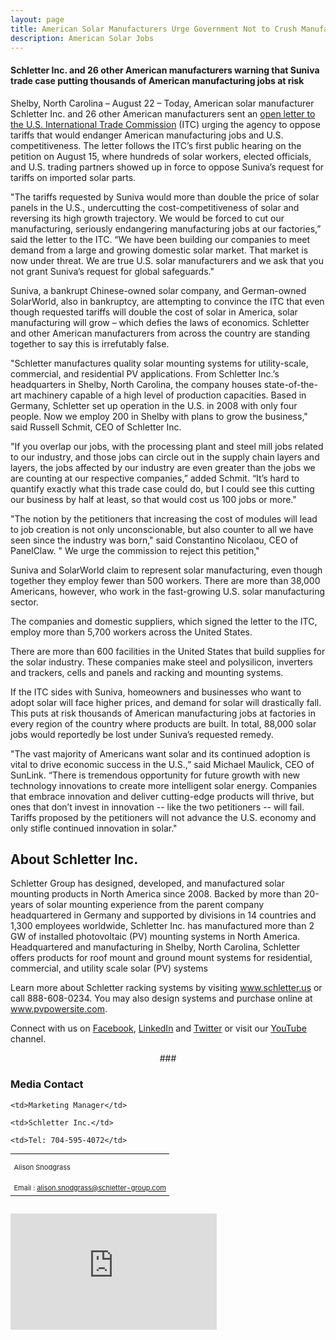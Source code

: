 ```yaml
---
layout: page
title: American Solar Manufacturers Urge Government Not to Crush Manufacturing Jobs with Tariffs
description: American Solar Jobs
---
```


<h4>Schletter Inc. and 26 other American manufacturers warning that Suniva trade case putting thousands of American manufacturing jobs at risk </h4>
<div class="row">
<div class="col-md-7">

<!--<img src="images/about-company-building.jpg" width="660" height="272" alt="company building"/>-->

<!--<h3>Company History</h3>-->

<p>Shelby, North Carolina – August 22 – Today, American solar manufacturer Schletter Inc. and 26 other American manufacturers sent an <a target="_blank" href="http://www.schletter.us/support/Press-documents/Mounting Manufacturers Letter in Opposition to Petition to ITC.pdf">open letter to the U.S. International Trade Commission</a> (ITC) urging the agency to oppose tariffs that would endanger American manufacturing jobs and U.S. competitiveness. The letter follows the ITC’s first public hearing on the petition on August 15, where hundreds of solar workers, elected officials, and U.S. trading partners showed up in force to oppose Suniva’s request for tariffs on imported solar parts. </p>

<p>&quot;The tariffs requested by Suniva would more than double the price of solar panels in the U.S., undercutting the cost-competitiveness of solar and reversing its high growth trajectory. We would be forced to cut our manufacturing, seriously endangering manufacturing jobs at our factories,” said the letter to the ITC. “We have been building our companies to meet demand from a large and growing domestic solar market. That market is now under threat. We are true U.S. solar manufacturers and we ask that you not grant Suniva’s request for global safeguards.&quot;</p>

<p>Suniva, a bankrupt Chinese-owned solar company, and German-owned SolarWorld, also in bankruptcy, are attempting to convince the ITC that even though requested tariffs will double the cost of solar in America, solar manufacturing will grow – which defies the laws of economics. Schletter and other American manufacturers from across the country are standing together to say this is irrefutably false. </p>

<p>&quot;Schletter manufactures quality solar mounting systems for utility-scale, commercial, and residential PV applications. From Schletter Inc.’s headquarters in Shelby, North Carolina, the company houses state-of-the-art machinery capable of a high level of production capacities. Based in Germany, Schletter set up operation in the U.S. in 2008 with only four people. Now we employ 200 in Shelby with plans to grow the business,&quot; said Russell Schmit, CEO of Schletter Inc.</p>

<p>&quot;If you overlap our jobs, with the processing plant and steel mill jobs related to our industry, and those jobs can circle out in the supply chain layers and layers, the jobs affected by our industry are even greater than the jobs we are counting at our respective companies,” added Schmit. “It’s hard to quantify exactly what this trade case could do, but I could see this cutting our business by half at least, so that would cost us 100 jobs or more.&quot;</p>

<p>&quot;The notion by the petitioners that increasing the cost of modules will lead to job creation is not only unconscionable, but also counter to all we have seen since the industry was born,&quot; said Constantino Nicolaou, CEO of PanelClaw. &quot; We urge the commission to reject this petition,&quot;</p>

<p>Suniva and SolarWorld claim to represent solar manufacturing, even though together they employ fewer than 500 workers. There are more than 38,000 Americans, however, who work in the fast-growing U.S. solar manufacturing sector.

The companies and domestic suppliers, which signed the letter to the ITC, employ more than 5,700 workers across the United States.

There are more than 600 facilities in the United States that build supplies for the solar industry. These companies make steel and polysilicon, inverters and trackers, cells and panels and racking and mounting systems. </p>

<p>If the ITC sides with Suniva, homeowners and businesses who want to adopt solar will face higher prices, and demand for solar will drastically fall. This puts at risk thousands of American manufacturing jobs at factories in every region of the country where products are built. In total, 88,000 solar jobs would reportedly be lost under Suniva’s requested remedy. </p>

<p>&quot;The vast majority of Americans want solar and its continued adoption is vital to drive economic success in the U.S.,” said Michael Maulick, CEO of SunLink. “There is tremendous opportunity for future growth with new technology innovations to create more intelligent solar energy. Companies that embrace innovation and deliver cutting-edge products will thrive, but ones that don’t invest in innovation -- like the two petitioners -- will fail. Tariffs proposed by the petitioners will not advance the U.S. economy and only stifle continued innovation in solar.&quot;


</p>





<h2>About Schletter Inc.</h2>

<p>Schletter Group has designed, developed, and manufactured solar mounting products in North America since 2008.  Backed by more than 20-years of solar mounting experience from the parent company headquartered in Germany and supported by divisions in 14 countries and 1,300 employees worldwide, Schletter Inc. has manufactured more than 2 GW of installed photovoltaic (PV) mounting systems in North America. Headquartered and manufacturing in Shelby, North Carolina, Schletter offers products for roof mount and ground mount systems for residential, commercial, and utility scale solar (PV) systems </p>



<p>Learn more about Schletter racking systems by visiting <a href="http://www.schletter.us">www.schletter.us</a> or call 888-608-0234. You may also design systems and purchase online at <a href="http://www.pvpowersite.com">www.pvpowersite.com</a>.

  Connect with us on <a href="https://www.facebook.com/pages/Schletter-Inc/169369236455368">Facebook</a>, <a href="https://www.linkedin.com/company/655971?trk=pro_other_cmpy">LinkedIn</a> and <a href="https://twitter.com/SchletterInc">Twitter</a> or visit our <a href="https://www.youtube.com/user/SchletterInc">YouTube</a> channel.</p>

<p style="text-align:center">&#35;&#35;&#35;</p>



</div>

<div class="col-md-5">





<h3>Media Contact</h3>

<table class="cont" style="
    font-weight: initial;
    font-size: 11px;
    line-height: 18px;
">

<tr><td>

   Alison Snodgrass

   </td>

</tr>

<tr>

    <td>Marketing Manager</td>

</tr>

<tr>

	<td>Schletter Inc.</td>

</tr>

<tr>

	<td>Tel: 704-595-4072</td>

</tr>

<tr><td>Email : <a href="mailto:alison.snodgrass@schletter-group.com?Subject=" target="_top">alison.snodgrass@schletter-group.com</a></td></tr>

</table><br>
  <div><iframe width="330" height="186" src="https://www.youtube.com/embed/SJz4uOPe7EQ" frameborder="0" allowfullscreen></iframe></div>
</div>


</div>